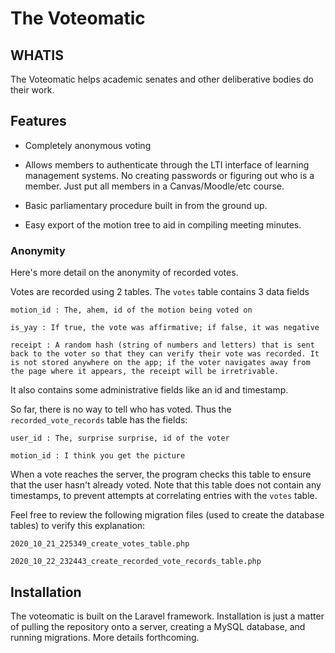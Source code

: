 <h1>The Voteomatic</h1>

## WHATIS

The Voteomatic helps academic senates and other deliberative bodies do their work. 

## Features

- Completely anonymous voting

- Allows members to authenticate through the LTI interface of learning management systems. No creating passwords or figuring out who is a member. Just put all members in a Canvas/Moodle/etc course. 

- Basic parliamentary procedure built in from the ground up.

- Easy export of the motion tree to aid in compiling meeting minutes.


### Anonymity
Here's more detail on the anonymity of recorded votes. 

Votes are recorded using 2 tables. The `votes` table contains 3 data fields

    motion_id : The, ahem, id of the motion being voted on

    is_yay : If true, the vote was affirmative; if false, it was negative

    receipt : A random hash (string of numbers and letters) that is sent back to the voter so that they can verify their vote was recorded. It is not stored anywhere on the app; if the voter navigates away from the page where it appears, the receipt will be irretrivable. 

It also contains some administrative fields like an id and timestamp.

So far, there is no way to tell who has voted. Thus the `recorded_vote_records` table has the fields: 

    user_id : The, surprise surprise, id of the voter

    motion_id : I think you get the picture

When a vote reaches the server, the program checks this table to ensure that the user hasn't already voted. Note that this table does not contain any timestamps, to prevent attempts at correlating entries with the `votes` table. 

Feel free to review the following migration files (used to create the database tables) to verify this explanation: 

    2020_10_21_225349_create_votes_table.php

    2020_10_22_232443_create_recorded_vote_records_table.php



## Installation

The voteomatic is built on the Laravel framework. Installation is just a matter of pulling the repository onto a server, creating a MySQL database, and running migrations. More details forthcoming. 

